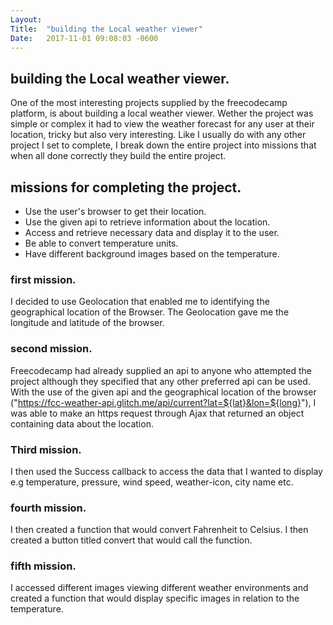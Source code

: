 ```yaml
---
Layout:	
Title:	"building the Local weather viewer"
Date:	2017-11-01 09:08:03 -0600
---
```


## building the Local weather viewer.

One of the most interesting projects supplied by the freecodecamp platform, is about building a local weather viewer.
Wether the project was simple or complex it had to view the weather forecast for any user at their location, tricky but also very interesting.
Like I usually do with any other project I set to complete, I break down the entire project into missions that when all done correctly they build the entire project.

## missions for completing the project.
 - Use the user's browser to get their location.
 - Use the given api to retrieve information about the location.
 - Access and retrieve necessary data and display it to the user.
 - Be able to convert temperature units.
 - Have different background images based on the temperature.

### first mission.
I decided to use Geolocation that enabled me to identifying the geographical location of the Browser.
The Geolocation gave me the longitude and latitude of the browser.

### second mission.
Freecodecamp had already supplied an api to anyone who attempted the project although they specified that any other preferred api can be used.
With the use of the given api and the geographical location of the browser ("https://fcc-weather-api.glitch.me/api/current?lat=${lat}&lon=${long}"), I was able to make an https request through Ajax that returned an object containing data about the location.

### Third mission.
I then used the Success callback to access the data that I wanted to display e.g temperature, pressure, wind speed, weather-icon, city name etc.

### fourth mission.
I then created a function that would convert Fahrenheit to Celsius.
I then created a button titled convert that would call the function.

### fifth mission.
I accessed different images viewing different weather environments and created a function that would display specific images in relation to the temperature.